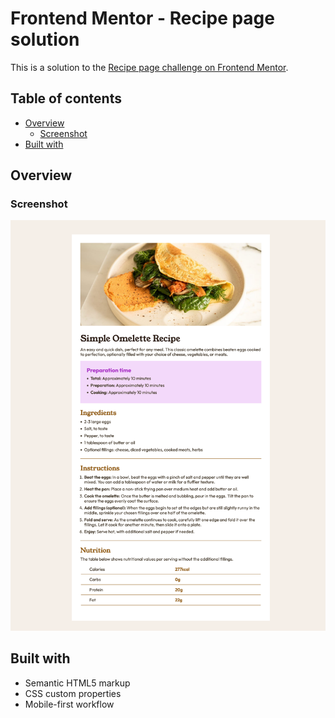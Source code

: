 # Frontend Mentor - Recipe page solution

This is a solution to the [Recipe page challenge on Frontend Mentor](https://www.frontendmentor.io/challenges/recipe-page-KiTsR8QQKm).

## Table of contents

- [Overview](#overview)
  - [Screenshot](#screenshot)
- [Built with](#built-with)

## Overview

### Screenshot

![](./recipe-page.png)

## Built with

- Semantic HTML5 markup
- CSS custom properties
- Mobile-first workflow
